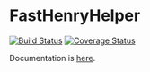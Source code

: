 # FastHenryHelper

[![Build Status](https://travis-ci.org/cstook/FastHenryHelper.jl.svg?branch=master)](https://travis-ci.org/cstook/FastHenryHelper.jl)
[![Coverage Status](https://coveralls.io/repos/github/cstook/FastHenryHelper.jl/badge.svg?branch=master)](https://coveralls.io/github/cstook/FastHenryHelper.jl?branch=master)

Documentation is [here](http://cstook.github.io/FastHenryHelper.jl).
